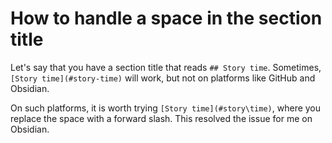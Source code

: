 # How to handle a space in the section title

Let's say that you have a section title that reads `## Story time`. Sometimes, `[Story time](#story-time)` will work, but not on platforms like GitHub and Obsidian.

On such platforms, it is worth trying `[Story time](#story\time)`, where you replace the space with a forward slash. This resolved the issue for me on Obsidian.
